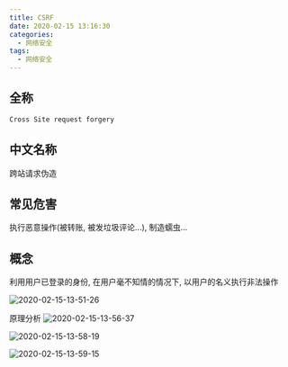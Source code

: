 ```yaml
---
title: CSRF
date: 2020-02-15 13:16:30
categories:
  - 网络安全
tags:
  - 网络安全
---
```


## 全称

```bash
Cross Site request forgery
```

## 中文名称

跨站请求伪造

## 常见危害

执行恶意操作(被转账, 被发垃圾评论...), 制造蠕虫...

## 概念

利用用户已登录的身份, 在用户毫不知情的情况下, 以用户的名义执行非法操作

<!-- more -->

![2020-02-15-13-51-26](http://handle-note-img.niubishanshan.top/2020-02-15-13-51-26.png)

原理分析
![2020-02-15-13-56-37](http://handle-note-img.niubishanshan.top/2020-02-15-13-56-37.png)

![2020-02-15-13-58-19](http://handle-note-img.niubishanshan.top/2020-02-15-13-58-19.png)

![2020-02-15-13-59-15](http://handle-note-img.niubishanshan.top/2020-02-15-13-59-15.png)
